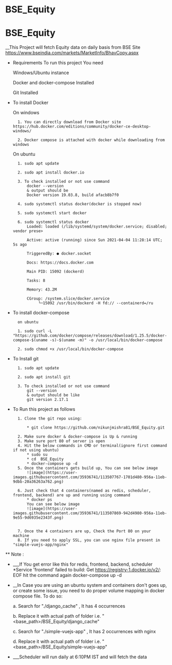 # BSE_Equity


# BSE_Equity

__This Project will fetch Equity data on daily basis from BSE Site https://www.bseindia.com/markets/MarketInfo/BhavCopy.aspx

* Requirements To run this project You need 

	Windows/Ubuntu instance

	Docker and docker-compose Installed

	Git Installed

* To install Docker

	On windows
	
		1. You can directly download from Docker site https://hub.docker.com/editions/community/docker-ce-desktop-windows/
		
		2. Docker compose is attached with docker while downloading from windows
		
	
	On ubuntu
	
		1. sudo apt update
		
		2. sudo apt install docker.io
		
		3. To check installed or not use command
			docker --version
			& output should be
			Docker version 19.03.8, build afacb8b7f0
		
		4. sudo systemctl status docker(docker is stopped now)
		
		5. sudo systemctl start docker
		
		6. sudo systemctl status docker
			Loaded: loaded (/lib/systemd/system/docker.service; disabled; vendor prese>
			
			Active: active (running) since Sun 2021-04-04 11:28:14 UTC; 5s ago
			
			TriggeredBy: ● docker.socket
			
			Docs: https://docs.docker.com
			
			Main PID: 15092 (dockerd)
			
			Tasks: 8
			
			Memory: 43.2M
			
			CGroup: /system.slice/docker.service
			     └─15092 /usr/bin/dockerd -H fd:// --containerd=/ru

* To install docker-compose
		
		on ubuntu
	
		1. sudo curl -L "https://github.com/docker/compose/releases/download/1.25.5/docker-compose-$(uname -s)-$(uname -m)" -o /usr/local/bin/docker-compose

		2. sudo chmod +x /usr/local/bin/docker-compose

* To Install git
	
		1. sudo apt update 

		2. sudo apt install git

		3. To check installed or not use command
			git --version
			& output should be like
			git version 2.17.1


* To Run this project as follows


		1. Clone the git repo using:

			* git clone https://github.com/nikunjmishra81/BSE_Equity.git

		2. Make sure docker & docker-compose is Up & running
		3. Make sure port 80 of server is open
		4. Hit the below commands in CMD or terminal(ignore first command if not using ubuntu)
			* sudo su
			* cd  BSE_Equity
			* docker-compose up -d
		5. Once the containers gets build up, You can see below image
			![image](https://user-images.githubusercontent.com/35936741/113507767-1701d480-956a-11eb-9dbb-20a36263a762.png)

		6. Just check that 4 containers(named as redis, scheduler, frontend, backend) are up and running using command
			* docker ps
			You can see below image
			![image](https://user-images.githubusercontent.com/35936741/113507869-942d4980-956a-11eb-9e55-9d6935e2343f.png)


		7. Once the 4 containers are up, Check the Port 80 on your machine
		8. If you need to apply SSL, you can use nginx file present in "simple-vuejs-app/nginx"


** Note : 
* ___If You get error like this for redis, frontend, backend, scheduler
	*Service 'frontend' failed to build: Get https://registry-1.docker.io/v2/: EOF
	hit the command again
		docker-compose up -d
		
* __In Case you are using an ubuntu system and containers don't goes up, or create some issue, you need to do proper volume mapping in docker compose file. To do so:
	
	
	a. Search for "./django_cache" , It has 4 occurrences
	
	b. Replace it with actual path of folder i.e. "<base_path>/BSE_Equity/django_cache"
	
	c. Search for "./simple-vuejs-app" , It has 2 occurrences with nginx
	
	d. Replace it with actual path of folder i.e. "<base_path>/BSE_Equity/simple-vuejs-app"

* ___Scheduler will run daily at 6:10PM IST and will fetch the data

